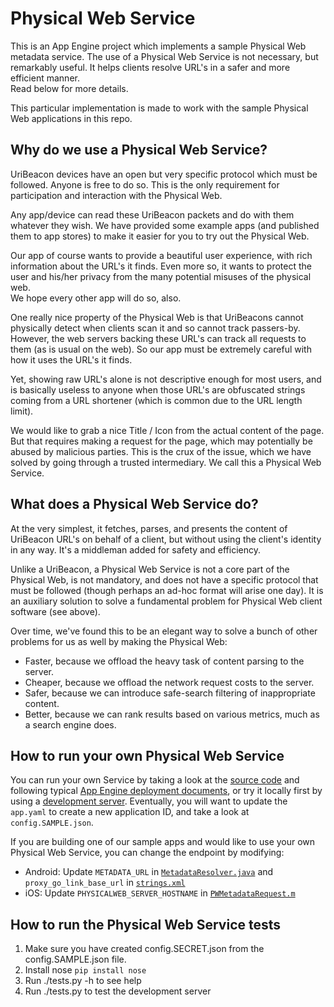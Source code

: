 # Physical Web Service

This is an App Engine project which implements a sample Physical Web metadata
service.  The use of a Physical Web Service is not necessary, but remarkably
useful.  It helps clients resolve URL's in a safer and more efficient manner.  
Read below for more details.

This particular implementation is made to work with the sample Physical Web
applications in this repo.


## Why do we use a Physical Web Service?

UriBeacon devices have an open but very specific protocol which must be
followed.  Anyone is free to do so.  This is the only requirement for
participation and interaction with the Physical Web.

Any app/device can read these UriBeacon packets and do with them whatever they
wish.  We have provided some example apps (and published them to app stores) to
make it easier for you to try out the Physical Web.

Our app of course wants to provide a beautiful user experience, with rich 
information about the URL's it finds. Even more so, it wants to protect the 
user and his/her privacy from the many potential misuses of the physical web.  
We hope every other app will do so, also.

One really nice property of the Physical Web is that UriBeacons cannot
physically detect when clients scan it and so cannot track passers-by.
However, the web servers backing these URL's can track all requests to them 
(as is usual on the web).  So our app must be extremely careful with how it 
uses the URL's it finds.

Yet, showing raw URL's alone is not descriptive enough for most users, and is
basically useless to anyone when those URL's are obfuscated strings coming from 
a URL shortener (which is common due to the URL length limit).

We would like to grab a nice Title / Icon from the actual content of the page.  
But that requires making a request for the page, which may potentially be
abused by malicious parties.  This is the crux of the issue, which we have
solved by going through a trusted intermediary.  We call this a Physical Web
Service.


## What does a Physical Web Service do?

At the very simplest, it fetches, parses, and presents the content of UriBeacon
URL's on behalf of a client, but without using the client's identity in any way.
It's a middleman added for safety and efficiency.

Unlike a UriBeacon, a Physical Web Service is not a core part of the Physical
Web, is not mandatory, and does not have a specific protocol that must be
followed (though perhaps an ad-hoc format will arise one day).  It is an
auxiliary solution to solve a fundamental problem for Physical Web client
software (see above).

Over time, we've found this to be an elegant way to solve a bunch of other
problems for us as well by making the Physical Web:
* Faster, because we offload the heavy task of content parsing to the server.
* Cheaper, because we offload the network request costs to the server.
* Safer, because we can introduce safe-search filtering of inappropriate
  content.
* Better, because we can rank results based on various metrics, much as a
  search engine does.


## How to run your own Physical Web Service

You can run your own Service by taking a look at the
[source code](https://github.com/google/physical-web/tree/master/web-service)
and following typical
[App Engine deployment documents](https://cloud.google.com/appengine/docs/python/gettingstartedpython27/uploading),
or try it locally first by using a
[development server](https://cloud.google.com/appengine/docs/python/tools/devserver).
Eventually, you will want to update the `app.yaml` to create a new application
ID, and take a look at `config.SAMPLE.json`.

If you are building one of our sample apps and would like to use your own
Physical Web Service, you can change the endpoint by modifying:

* Android: Update `METADATA_URL` in
  [`MetadataResolver.java`](https://github.com/google/physical-web/blob/7c7b5c00f2e6eb08c9730be36a98954334a2e8c6/android/PhysicalWeb/app/src/main/java/org/physical_web/physicalweb/MetadataResolver.java#L48)
  and `proxy_go_link_base_url` in
  [`strings.xml`](https://github.com/google/physical-web/blob/7c7b5c00f2e6eb08c9730be36a98954334a2e8c6/android/PhysicalWeb/app/src/main/res/values/strings.xml#L42)
* iOS: Update `PHYSICALWEB_SERVER_HOSTNAME` in
  [`PWMetadataRequest.m`](https://github.com/google/physical-web/blob/7c7b5c00f2e6eb08c9730be36a98954334a2e8c6/ios/PhyWeb/Backend/PWMetadataRequest.m#L22)


## How to run the Physical Web Service tests

1. Make sure you have created config.SECRET.json from the config.SAMPLE.json
   file.
2. Install nose `pip install nose`
3. Run ./tests.py -h to see help
4. Run ./tests.py to test the development server
